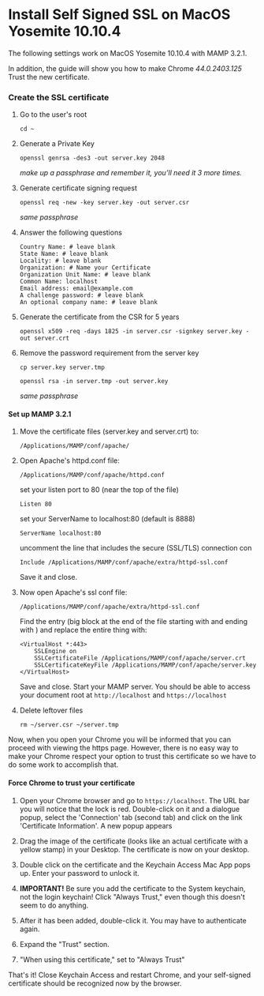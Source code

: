 # Install Self Signed SSL on MacOS Yosemite 10.10.4

The following settings work on MacOS Yosemite 10.10.4 with MAMP 3.2.1.

In addition, the guide will show you how to make Chrome *44.0.2403.125* Trust the new certificate.

### Create the SSL certificate

1. Go to the user's root

    ```cd ~```

2. Generate a Private Key

    ```openssl genrsa -des3 -out server.key 2048```

    *make up a passphrase and remember it, you’ll need it 3 more times.*

3. Generate certificate signing request

	```openssl req -new -key server.key -out server.csr```

	*same passphrase*

4. Answer the following questions

	```
	Country Name: # leave blank
	State Name: # leave blank
	Locality: # leave blank
	Organization: # Name your Certificate
	Organization Unit Name: # leave blank
	Common Name: localhost
	Email address: email@example.com
	A challenge password: # leave blank
	An optional company name: # leave blank
	```

5. Generate the certificate from the CSR for 5 years

	```openssl x509 -req -days 1825 -in server.csr -signkey server.key -out server.crt```

6. Remove the password requirement from the server key

	```cp server.key server.tmp```

	```openssl rsa -in server.tmp -out server.key```

	*same passphrase*

#### Set up MAMP 3.2.1

1. Move the certificate files (server.key and server.crt) to:

	```/Applications/MAMP/conf/apache/```

2. Open Apache's httpd.conf file:

	```/Applications/MAMP/conf/apache/httpd.conf```

	set your listen port to 80 (near the top of the file)

	```Listen 80```


	set your ServerName to localhost:80 (default is 8888)

	```ServerName localhost:80```

	uncomment the line that includes the secure (SSL/TLS) connection con

	```Include /Applications/MAMP/conf/apache/extra/httpd-ssl.conf```

	Save it and close.

3. Now open Apache's ssl conf file:

	```/Applications/MAMP/conf/apache/extra/httpd-ssl.conf```

	Find the <VirtualHost> entry (big block at the end of the file starting with <VirtualHost _default_:443> and ending with </VirtualHost>) and replace the entire thing with:

	```
	<VirtualHost *:443>
        SSLEngine on
        SSLCertificateFile /Applications/MAMP/conf/apache/server.crt
        SSLCertificateKeyFile /Applications/MAMP/conf/apache/server.key
	</VirtualHost>
	```

	Save and close. Start your MAMP server. You should be able to access your document root at 	```http://localhost``` and ```https://localhost```

3. Delete leftover files

	```rm ~/server.csr ~/server.tmp```


Now, when you open your Chrome you will be informed that you can proceed with viewing the https page. However, there is no easy way to make your Chrome respect your option to trust this certificate so we have to do some work to accomplish that.

#### Force Chrome to trust your certificate

1. Open your Chrome browser and go to ```https://localhost```. The URL bar you will notice that the lock is red. Double-click on it and a dialogue popup, select the 'Connection' tab (second tab) and click on the link 'Certificate Information'. A new popup appears

2. Drag the image of the certificate (looks like an actual certificate with a yellow stamp) in your Desktop. The certificate is now on your desktop.

3. Double click on the certificate and the Keychain Access Mac App pops up. Enter your password to unlock it.

4. **IMPORTANT!** Be sure you add the certificate to the System keychain, not the login keychain! Click "Always Trust," even though this doesn't seem to do anything.

5. After it has been added, double-click it. You may have to authenticate again.

6. Expand the "Trust" section.

7. "When using this certificate," set to "Always Trust"

That's it! Close Keychain Access and restart Chrome, and your self-signed certificate should be recognized now by the browser.

